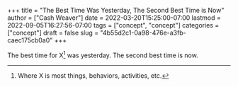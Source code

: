 +++
title = "The Best Time Was Yesterday, The Second Best Time is Now"
author = ["Cash Weaver"]
date = 2022-03-20T15:25:00-07:00
lastmod = 2022-09-05T16:27:56-07:00
tags = ["concept", "concept"]
categories = ["concept"]
draft = false
slug = "4b55d2c1-0a98-476e-a3fb-caec175cb0a0"
+++

The best time for X[^fn:1] was yesterday. The second best time is now.

[^fn:1]: Where X is most things, behaviors, activities, etc.
